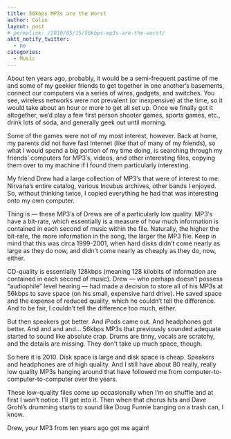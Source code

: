 ```yaml
---
title: 56kbps MP3s are the Worst
author: Colin
layout: post
# permalink: /2010/05/15/56kbps-mp3s-are-the-worst/
aktt_notify_twitter:
  - no
categories:
  - Music
---
```

About ten years ago, probably, it would be a semi-frequent pastime of me and some of my geekier friends to get together in one another&#8217;s basements, connect our computers via a series of wires, gadgets, and switches. You see, wireless networks were not prevalent (or inexpensive) at the time, so it would take about an hour or more to get all set up. Once we finally got it altogether, we&#8217;d play a few first person shooter games, sports games, etc., drink lots of soda, and generally geek out until morning.

Some of the games were not of my most interest, however. Back at home, my parents did not have fast Internet (like that of many of my friends), so what I would spend a big portion of my time doing, is searching through my friends&#8217; computers for MP3&#8242;s, videos, and other interesting files, copying them over to my machine if I found them particularly interesting.

My friend Drew had a large collection of MP3&#8242;s that were of interest to me: Nirvana&#8217;s entire catalog, various Incubus archives, other bands I enjoyed. So, without thinking twice, I copied everything he had that was interesting onto my own computer.

Thing is &#8212; these MP3&#8242;s of Drews are of a particularly low quality. MP3&#8242;s have a bit-rate, which essentially is a measure of how much information is contained in each second of music within the file. Naturally, the higher the bit-rate, the more information in the song, the larger the MP3 file. Keep in mind that this was circa 1999-2001, when hard disks didn&#8217;t come nearly as large as they do now, and didn&#8217;t come nearly as cheaply as they do, now, either.

CD-quality is essentially 128kbps (meaning 128 kilobits of information are contained in each second of music). Drew &#8212; who perhaps doesn&#8217;t possess &#8220;audiophile&#8221; level hearing &#8212; had made a decision to store all of his MP3s at 56kbps to save space (on his small, expensive hard drive). He saved space and the expense of reduced quality, which he couldn&#8217;t tell the difference. And to be fair, I couldn&#8217;t tell the difference too much, either.

But then speakers got better. And iPods came out. And headphones got better. And and and and&#8230; 56kbps MP3s that previously sounded adequate started to sound like absolute crap. Drums are tinny, vocals are scratchy, and the details are missing. They don&#8217;t take up much space, though.

So here it is 2010. Disk space is large and disk space is cheap. Speakers and headphones are of high quality. And I still have about 80 really, really low quality MP3s hanging around that have followed me from computer-to-computer-to-computer over the years.

These low-quality files come up occasionally when I&#8217;m on shuffle and at first I won&#8217;t notice. I&#8217;ll get into it. Then when that chorus hits and Dave Grohl&#8217;s drumming starts to sound like Doug Funnie banging on a trash can, I know.

Drew, your MP3 from ten years ago got me again!


